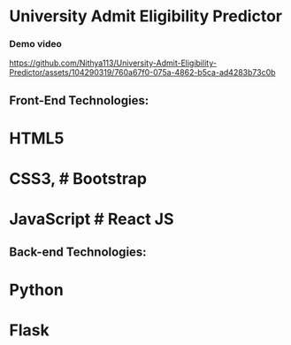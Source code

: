 # University Admit Eligibility Predictor

### Demo video

https://github.com/Nithya113/University-Admit-Eligibility-Predictor/assets/104290319/760a67f0-075a-4862-b5ca-ad4283b73c0b

## Front-End Technologies:
# HTML5
# CSS3, # Bootstrap
# JavaScript # React JS

## Back-end Technologies:
# Python 
# Flask

